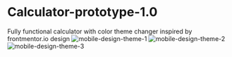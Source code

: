 # Calculator-prototype-1.0
Fully functional calculator with color theme changer inspired by frontmentor.io design
![mobile-design-theme-1](https://user-images.githubusercontent.com/103998434/194880454-ace4cace-416d-4c98-adf0-728a2d42006c.jpg)
![mobile-design-theme-2](https://user-images.githubusercontent.com/103998434/194880460-e0ffdcb8-5730-412e-a4bf-d0c82de85b48.jpg)
![mobile-design-theme-3](https://user-images.githubusercontent.com/103998434/194880461-fa7f214c-e58f-4e10-aa43-5f7ba3983fa0.jpg)
